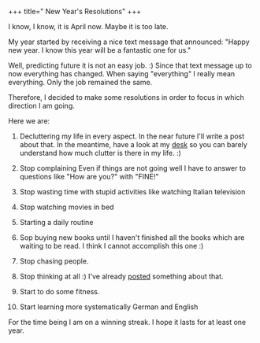 +++
title=" New Year's Resolutions"
+++

I know, I know, it is April now. Maybe it is too late.

My year started by receiving a nice text message that announced: "Happy new year. I know this year will be a fantastic one for us."

Well, predicting future it is not an easy job. :)
Since that text message up to now everything has changed. When saying "everything" I really mean everything. Only the job remained the same.

Therefore, I decided to make some resolutions in order to focus in which direction I am going.

Here we are:

1) Decluttering my life in every aspect.
  In the near future I'll write a post about that.
  In the meantime, have a look at my [desk](http://flickr.com/photos/39931469@N00/2233867159/) so you can barely understand how much clutter is there in my life. :)

2) Stop complaining
  Even if things are not going well I have to answer to questions like "How are you?" with "FINE!"

3) Stop wasting time with stupid activities like watching Italian television

4) Stop watching movies in bed

5) Starting a daily routine

6) Sop buying new books until I haven't finished all the books which are waiting to be read.
  I think I cannot accomplish this one :)

7) Stop chasing people.

8) Stop thinking at all :)
  I've already [posted](http://basetta.pupazzo.org/blog/2008/04/09/stop-thinking/) something about that.

9) Start to do some fitness.

10) Start learning more systematically German and English

For the time being I am on a winning streak. I hope it lasts for at least one year.
